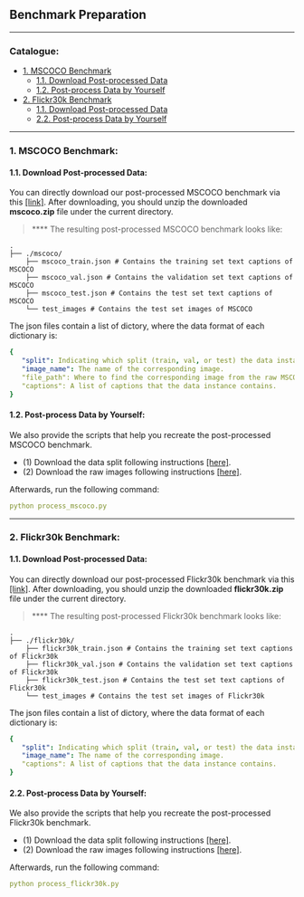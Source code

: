 ## Benchmark Preparation

****
### Catalogue:
* <a href='#mscoco'>1. MSCOCO Benchmark</a>
    * <a href='#download_mscoco'>1.1. Download Post-processed Data</a>
    * <a href='#postprocess_mscoco'>1.2. Post-process Data by Yourself</a>
* <a href='#flickr30k'>2. Flickr30k Benchmark</a>
    * <a href='#download_flickr30k'>1.1. Download Post-processed Data</a>
    * <a href='#postprocess_flickr30k'>2.2. Post-process Data by Yourself</a>


****

<span id='mscoco'/>

### 1. MSCOCO Benchmark:

<span id='download_mscoco'/>

#### 1.1. Download Post-processed Data:

You can directly download our post-processed MSCOCO benchmark via this [[link]](https://drive.google.com/file/d/1J922lIqzXpLfqfWd2-F3ZI3mW59lqlBu/view?usp=sharing). After downloading, you should unzip the downloaded **mscoco.zip** file under the current directory.

> **** The resulting post-processed MSCOCO benchmark looks like:

    .
    ├── ./mscoco/                    
        ├── mscoco_train.json # Contains the training set text captions of MSCOCO
        ├── mscoco_val.json # Contains the validation set text captions of MSCOCO
        ├── mscoco_test.json # Contains the test set text captions of MSCOCO
        └── test_images # Contains the test set images of MSCOCO
        
The json files contain a list of dictory, where the data format of each dictionary is:

```yaml
{  
   "split": Indicating which split (train, val, or test) the data instance belongs to.
   "image_name": The name of the corresponding image.
   "file_path": Where to find the corresponding image from the raw MSCOCO files.
   "captions": A list of captions that the data instance contains.
}
```

<span id='postprocess_mscoco'/>


#### 1.2. Post-process Data by Yourself:

We also provide the scripts that help you recreate the post-processed MSCOCO benchmark.

- (1) Download the data split following instructions [[here]](https://github.com/yxuansu/MAGIC/tree/main/image_captioning/data/raw_data).
- (2) Download the raw images following instructions [[here]](https://github.com/yxuansu/MAGIC/blob/main/image_captioning/data/raw_images/README.md#1-download-mscoco-raw-images).

Afterwards, run the following command:
```yaml
python process_mscoco.py
```


****

<span id='flickr30k'/>

### 2. Flickr30k Benchmark:

<span id='download_flickr30k'/>

#### 1.1. Download Post-processed Data:

You can directly download our post-processed Flickr30k benchmark via this [[link]](https://drive.google.com/file/d/1i8-v-U3qlhK9uW_RzV3iV8IRJlKTpcBZ/view?usp=sharing). After downloading, you should unzip the downloaded **flickr30k.zip** file under the current directory.

> **** The resulting post-processed Flickr30k benchmark looks like:

    .
    ├── ./flickr30k/                    
        ├── flickr30k_train.json # Contains the training set text captions of Flickr30k
        ├── flickr30k_val.json # Contains the validation set text captions of Flickr30k
        ├── flickr30k_test.json # Contains the test set text captions of Flickr30k
        └── test_images # Contains the test set images of Flickr30k
        
The json files contain a list of dictory, where the data format of each dictionary is:

```yaml
{  
   "split": Indicating which split (train, val, or test) the data instance belongs to.
   "image_name": The name of the corresponding image.
   "captions": A list of captions that the data instance contains.
}
```


<span id='postprocess_flickr30k'/>


#### 2.2. Post-process Data by Yourself:

We also provide the scripts that help you recreate the post-processed Flickr30k benchmark.

- (1) Download the data split following instructions [[here]](https://github.com/yxuansu/MAGIC/tree/main/image_captioning/data/raw_data).
- (2) Download the raw images following instructions [[here]](https://github.com/yxuansu/MAGIC/tree/main/image_captioning/data/raw_images#2-download-flickr30k-raw-images).

Afterwards, run the following command:
```yaml
python process_flickr30k.py
```









